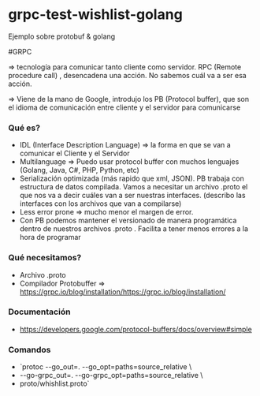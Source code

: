 # grpc-test-wishlist-golang

Ejemplo sobre protobuf &amp; golang

#GRPC

=> tecnología para comunicar tanto cliente como servidor. RPC (Remote procedure call) , desencadena una acción. No sabemos cuál va a ser esa acción.

=> Viene de la mano de Google, introdujo los PB (Protocol buffer), que son el idioma de comunicación entre cliente y el servidor para comunicarse


### Qué es?

- IDL (Interface Description Language) => la forma en que se van a comunicar el Cliente y el Servidor
- Multilanguage => Puedo usar protocol buffer con muchos lenguajes (Golang, Java, C#, PHP, Python, etc)
- Serialización optimizada (más rapido que xml, JSON). PB trabaja con estructura de datos compilada. Vamos a necesitar un archivo .proto el que nos va a decir cuáles van a ser nuestras interfaces. (describo las interfaces con los archivos que van a compilarse)
- Less error prone => mucho menor el margen de error.
- Con PB podemos mantener el versionado de manera programática dentro de nuestros archivos .proto . Facilita a tener menos errores a la hora de programar

### Qué necesitamos?

- Archivo .proto
- Compilador Protobuffer => https://grpc.io/blog/installation/https://grpc.io/blog/installation/

### Documentación

- https://developers.google.com/protocol-buffers/docs/overview#simple

### Comandos

- `protoc --go_out=. --go_opt=paths=source_relative \
- --go-grpc_out=. --go-grpc_opt=paths=source_relative \
- proto/whishlist.proto`
